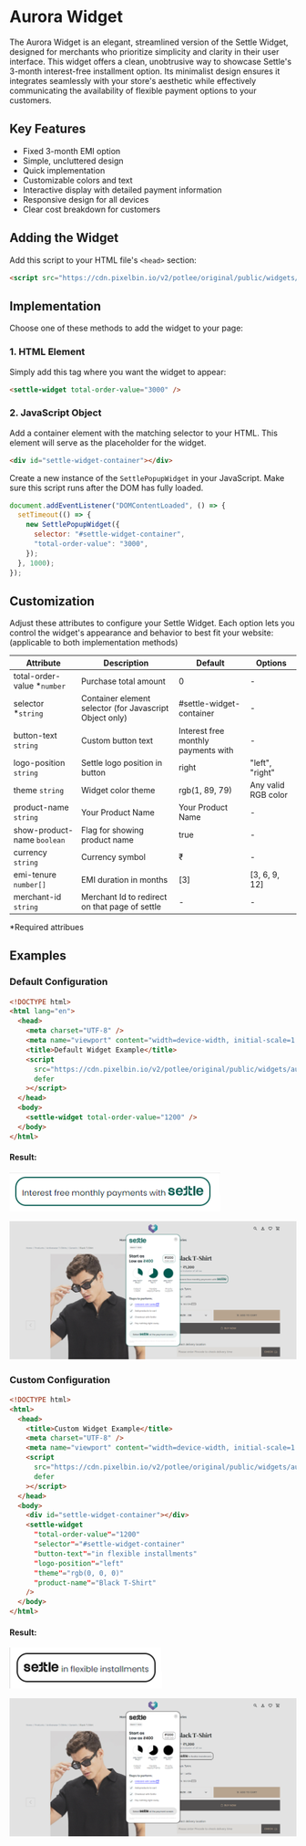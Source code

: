 # Aurora Widget
The Aurora Widget is an elegant, streamlined version of the Settle Widget, designed for merchants who prioritize simplicity and clarity in their user interface. This widget offers a clean, unobtrusive way to showcase Settle's 3-month interest-free installment option. Its minimalist design ensures it integrates seamlessly with your store's aesthetic while effectively communicating the availability of flexible payment options to your customers.

## Key Features
- Fixed 3-month EMI option
- Simple, uncluttered design
- Quick implementation
- Customizable colors and text
- Interactive display with detailed payment information
- Responsive design for all devices
- Clear cost breakdown for customers

## Adding the Widget
Add this script to your HTML file's `<head>` section:

```html
<script src="https://cdn.pixelbin.io/v2/potlee/original/public/widgets/aurora/settle-widget.js" defer></script>
```

## Implementation

Choose one of these methods to add the widget to your page:

### 1. HTML Element

Simply add this tag where you want the widget to appear:

```html
<settle-widget total-order-value="3000" />
```

### 2. JavaScript Object

Add a container element with the matching selector to your HTML. This element will serve as the placeholder for the widget.

```html
<div id="settle-widget-container"></div>
```

Create a new instance of the `SettlePopupWidget` in your JavaScript. Make sure this script runs after the DOM has fully loaded.

```javascript
document.addEventListener("DOMContentLoaded", () => {
  setTimeout(() => {
    new SettlePopupWidget({
      selector: "#settle-widget-container",
      "total-order-value": "3000",
    });
  }, 1000);
});
```

## Customization

Adjust these attributes to configure your Settle Widget. Each option lets you control the widget's appearance and behavior to best fit your website: (applicable to both implementation methods)

| Attribute                     | Description                                              | Default                             | Options             |
| ----------------------------- | -------------------------------------------------------- | ----------------------------------- | ------------------- |
| total-order-value *`number` | Purchase total amount                                    | 0                                   | -                   |
| selector *`string`          | Container element selector (for Javascript Object only) | #settle-widget-container            | -                   |
| button-text `string`        | Custom button text                                       | Interest free monthly payments with | -                   |
| logo-position `string`      | Settle logo position in button                           | right                               | "left", "right"     |
| theme `string`              | Widget color theme                                       | rgb(1, 89, 79)                      | Any valid RGB color |
| product-name `string`       | Your Product Name                                        | Your Product Name                   | -                   |
| show-product-name `boolean` | Flag for showing product name                            | true                                | -                   |
| currency `string`           | Currency symbol                                          | ₹                                  | -                   |
| emi-tenure `number[]`       | EMI duration in months                                   | [3]                                 | [3, 6, 9, 12]       |
| merchant-id `string`        | Merchant Id to redirect on that page of settle           | -                                   | -                   |

*Required attribues

## Examples

### Default Configuration

```html
<!DOCTYPE html>
<html lang="en">
  <head>
    <meta charset="UTF-8" />
    <meta name="viewport" content="width=device-width, initial-scale=1.0" />
    <title>Default Widget Example</title>
    <script
      src="https://cdn.pixelbin.io/v2/potlee/original/public/widgets/aurora/settle-widget.js"
      defer
    ></script>
  </head>
  <body>
    <settle-widget total-order-value="1200" />
  </body>
</html>
```

#### Result:

![Default Widget Preview](./assets/settle-widget-button.png)

![Default Widget Preview](./assets/settle-widget-default.png)

### Custom Configuration

```html
<!DOCTYPE html>
<html>
  <head>
    <title>Custom Widget Example</title>
    <meta charset="UTF-8" />
    <meta name="viewport" content="width=device-width, initial-scale=1.0" />
    <script
      src="https://cdn.pixelbin.io/v2/potlee/original/public/widgets/aurora/settle-widget.js"
      defer
    ></script>
  </head>
  <body>
    <div id="settle-widget-container"></div>
    <settle-widget
      "total-order-value"="1200"
      "selector"="#settle-widget-container"
      "button-text"="in flexible installments"
      "logo-position"="left"
      "theme"="rgb(0, 0, 0)"
      "product-name"="Black T-Shirt"
    />
  </body>
</html>
```

#### Result:

![Custom Widget Preview](./assets/settle-widget-custom-button.png)

![Custom Widget Preview](./assets/settle-widget-custom.png)

